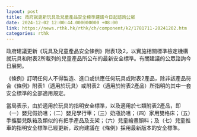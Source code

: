 ```yaml
---
layout: post
title: 政府就更新玩具及兒童產品安全標準建議今日起諮詢公眾
date: 2024-12-02 12:00:44.000000000 +08:00
link: https://news.rthk.hk/rthk/ch/component/k2/1781711-20241202.htm
categories: rthk
---
```


政府建議更新《玩具及兒童產品安全條例》附表1及2，以實施相關標準檢定機構就玩具和附表2所載列的兒童產品所公布的最新安全標準。有關建議的公眾諮詢今日展開。
 
《條例》訂明任何人不得製造、進口或供應任何玩具或附表2產品，除非該產品符合《條例》附表1（適用於玩具）或附表2（適用於附表2產品）所指明的其中一套安全標準的全部適用規定。
 
當局表示，由於適用於玩具的指明安全標準，以及適用於七類附表2產品，即（一）嬰兒假奶咀；（二）嬰兒學行車；（三）奶瓶奶咀；（四）家用雙格床；（五）手攜嬰兒臥箱及類似的有把手產品及支架；（六）兒童繪畫顏料；及（七）兒童推車的指明安全標準已經更新，政府建議在《條例》採用最新版本的安全標準。
